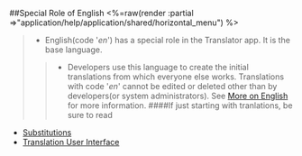 ##Special Role of English
<%=raw(render :partial =>"application/help/application/shared/horizontal_menu") %>
 > * English(code '_en_') has a special role in the Translator app. It is the base language.
 >> * Developers use this language to create the initial translations from which everyone else works.
 >> Translations with code '_en_' cannot be edited or deleted other than by developers(or system administrators).
See [More on English](<%=developers_english_path%>) for more information.
####If just starting with tranlations, be sure to read
  - [Substitutions](<%=translation_interpolations_help_path%>)
  - [Translation User Interface](<%=translator_ui_path%>)  
  
